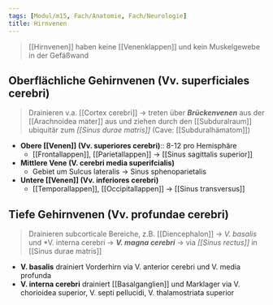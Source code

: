 ```yaml
---
tags: [Modul/m15, Fach/Anatomie, Fach/Neurologie]
title: Hirnvenen
---
```

> [[Hirnvenen]] haben keine [[Venenklappen]] und kein Muskelgewebe in der Gefäßwand
## Oberflächliche Gehirnvenen (Vv. superficiales cerebri)
> Drainieren v.a. [[Cortex cerebri]] → treten über ***Brückenvenen*** aus der [[Arachnoidea mater]] aus und ziehen durch den [[Subduralraum]] ubiquitär zum *[[Sinus durae matris]]* (Cave: [[Subduralhämatom]])

- **Obere [[Venen]] (Vv. superiores cerebri)**:: 8-12 pro Hemisphäre
	- [[Frontallappen]], [[Parietallappen]] → [[Sinus sagittalis superior]]
- **Mittlere Vene (V. cerebri media superifcialis)**
	- Gebiet um Sulcus lateralis → Sinus sphenoparietalis
- **Untere [[Venen]] (Vv. inferiores cerebri)**
	- [[Temporallappen]], [[Occipitallappen]] → [[Sinus transversus]]

## Tiefe Gehirnvenen (Vv. profundae cerebri)
> Drainieren subcorticale Bereiche, z.B. [[Diencephalon]] → *V. basalis* und *V. interna cerebri → ***V. magna cerebri*** → via *[[Sinus rectus]]* in [[Sinus durae matris]]

- **V. basalis** drainiert Vorderhirn via V. anterior cerebri und V. media profunda
- **V. interna cerebri** drainiert [[Basalganglien]] und Marklager via V. chorioidea superior, V. septi pellucidi, V. thalamostriata superior